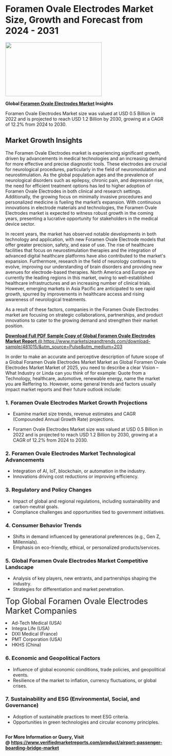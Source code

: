 <H1>Foramen Ovale Electrodes Market Size, Growth and Forecast from 2024 - 2031</H1><img class="aligncenter size-medium wp-image-584254" src="https://thirdeyenews.in/wp-content/uploads/2024/09/Global-Market-Research-300x168.jpeg" alt="" width="300" height="168" /><p><strong>Global&nbsp;<a href="https://www.marketsizeandtrends.com/download-sample/481015/&amp;utm_source=Pulse&amp;utm_medium=203">Foramen Ovale Electrodes Market</a> Insights</strong></p><p>Foramen Ovale Electrodes Market size was valued at USD 0.5 Billion in 2022 and is projected to reach USD 1.2 Billion by 2030, growing at a CAGR of 12.2% from 2024 to 2030.</p><p><h2>Market Growth Insights</h2> <p>The Foramen Ovale Electrodes market is experiencing significant growth, driven by advancements in medical technologies and an increasing demand for more effective and precise diagnostic tools. These electrodes are crucial for neurological procedures, particularly in the field of neuromodulation and neurostimulation. As the global population ages and the prevalence of neurological disorders such as epilepsy, chronic pain, and depression rise, the need for efficient treatment options has led to higher adoption of Foramen Ovale Electrodes in both clinical and research settings. Additionally, the growing focus on minimally invasive procedures and personalized medicine is fueling the market’s expansion. With continuous innovations in electrode materials and technologies, the Foramen Ovale Electrodes market is expected to witness robust growth in the coming years, presenting a lucrative opportunity for stakeholders in the medical device sector. </p> <p><a href="#"></a></p> <p>In recent years, the market has observed notable developments in both technology and application, with new Foramen Ovale Electrode models that offer greater precision, safety, and ease of use. The rise of healthcare facilities that focus on neurostimulation therapies and the integration of advanced digital healthcare platforms have also contributed to the market's expansion. Furthermore, research in the field of neurology continues to evolve, improving our understanding of brain disorders and providing new avenues for electrode-based therapies. North America and Europe are currently the leading regions in this market, owing to well-established healthcare infrastructures and an increasing number of clinical trials. However, emerging markets in Asia Pacific are anticipated to see rapid growth, spurred by improvements in healthcare access and rising awareness of neurological treatments. <p>As a result of these factors, companies in the Foramen Ovale Electrodes market are focusing on strategic collaborations, partnerships, and product innovations to cater to the growing demand and strengthen their market position.</p> <p><a href="#"></p><p><span class=""><strong>Download Full PDF Sample Copy of Global Foramen Ovale Electrodes Market Report</strong> @ <a href="https://www.marketsizeandtrends.com/download-sample/481015/&amp;utm_source=Pulse&amp;utm_medium=203" target="_blank">https://www.marketsizeandtrends.com/download-sample/481015/&amp;utm_source=Pulse&amp;utm_medium=203</a></span></p><p>In order to make an accurate and perceptive description of future scope of a Global&nbsp;Foramen Ovale Electrodes Market Market as Global&nbsp;Foramen Ovale Electrodes Market Market of 2025, you need to describe a clear Vision &ndash; What Industry or Linda can you think of for example: Quote from a Technology, healthcare, automotive, renewable energy, name the market you are Reffering to. However, some general trends and factors usually impact market reports and their future outlook include:</p><h3>1.&nbsp;<strong>Foramen Ovale Electrodes Market Growth Projections</strong></h3><ul><li>Examine market size trends, revenue estimates and CAGR (Compounded Annual Growth Rate) projections.</li><li><p>Foramen Ovale Electrodes Market size was valued at USD 0.5 Billion in 2022 and is projected to reach USD 1.2 Billion by 2030, growing at a CAGR of 12.2% from 2024 to 2030.</p></li></ul><h3>2.&nbsp;<strong>Foramen Ovale Electrodes Market Technological Advancements</strong></h3><ul><li>Integration of AI, IoT, blockchain, or automation in the industry.</li><li>Innovations driving cost reductions or improving efficiency.</li></ul><h3>3.&nbsp;<strong>Regulatory and Policy Changes</strong></h3><ul><li>Impact of global and regional regulations, including sustainability and carbon-neutral goals.</li><li>Compliance challenges and opportunities tied to government initiatives.</li></ul><h3>4.&nbsp;<strong>Consumer Behavior Trends</strong></h3><ul><li>Shifts in demand influenced by generational preferences (e.g., Gen Z, Millennials).</li><li>Emphasis on eco-friendly, ethical, or personalized products/services.</li></ul><h3>5.&nbsp;<strong>Global Foramen Ovale Electrodes Market Competitive Landscape</strong></h3><ul><li>Analysis of key players, new entrants, and partnerships shaping the industry.</li><li>Strategies for differentiation and market penetration.</li></ul><p data-pm-slice="1 1 []"><span style="color: inherit; font-family: inherit; font-size: 25px;">Top Global Foramen Ovale Electrodes Market Companies</span></p><div class="" data-test-id=""><p><li>Ad-Tech Medical (USA)</li><li> Integra Life (USA)</li><li> DIXI Medical (France)</li><li> PMT Corporation (USA)</li><li> HKHS (China)</li></p></div><h3>6.&nbsp;<strong>Economic and Geopolitical Factors</strong></h3><ul><li>Influence of global economic conditions, trade policies, and geopolitical events.</li><li>Resilience of the market to inflation, currency fluctuations, or global crises.</li></ul><h3>7.&nbsp;<strong>Sustainability and ESG (Environmental, Social, and Governance)</strong></h3><ul><li>Adoption of sustainable practices to meet ESG criteria.</li><li>Opportunities in green technologies and circular economy principles.</li></ul><h2><strong style="font-size: 14px;">For More Information or Query, Visit @&nbsp;</strong><a style="background-color: #ffffff; font-size: 14px;" href="https://www.marketsizeandtrends.com/report/foramen-ovale-electrodes-market/" target="_blank">https://www.verifiedmarketreports.com/product/airport-passenger-boarding-bridge-market</a></h2>
